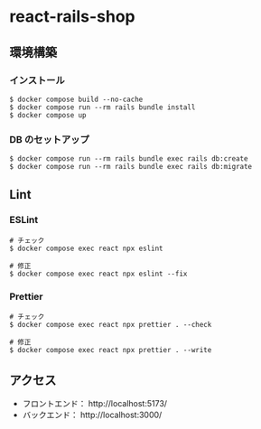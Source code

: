 # react-rails-shop

## 環境構築

### インストール

```
$ docker compose build --no-cache
$ docker compose run --rm rails bundle install
$ docker compose up
```

### DB のセットアップ

```
$ docker compose run --rm rails bundle exec rails db:create
$ docker compose run --rm rails bundle exec rails db:migrate
```

## Lint

### ESLint

```
# チェック
$ docker compose exec react npx eslint

# 修正
$ docker compose exec react npx eslint --fix
```

### Prettier

```
# チェック
$ docker compose exec react npx prettier . --check

# 修正
$ docker compose exec react npx prettier . --write
```

## アクセス

- フロントエンド： http://localhost:5173/
- バックエンド： http://localhost:3000/
